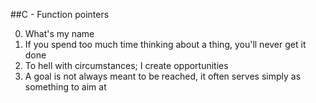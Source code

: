 ##C - Function pointers

0. What's my name
1. If you spend too much time thinking about a thing, you'll never get it done
2. To hell with circumstances; I create opportunities
3. A goal is not always meant to be reached, it often serves simply as something to aim at

